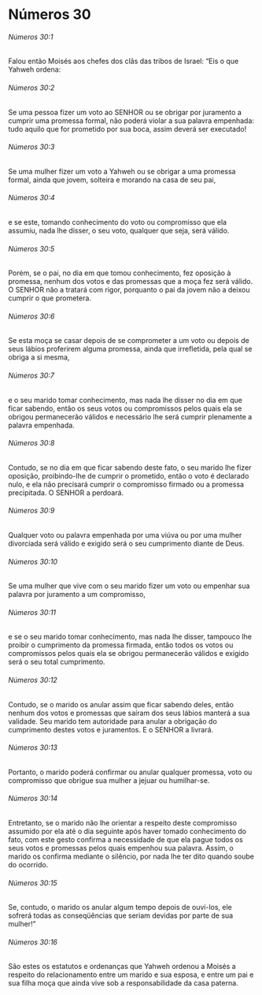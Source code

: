 # Números 30

###### Números 30:1

Falou então Moisés aos chefes dos clãs das tribos de Israel: “Eis o que Yahweh ordena:

###### Números 30:2

Se uma pessoa fizer um voto ao SENHOR ou se obrigar por juramento a cumprir uma promessa formal, não poderá violar a sua palavra empenhada: tudo aquilo que for prometido por sua boca, assim deverá ser executado!

###### Números 30:3

Se uma mulher fizer um voto a Yahweh ou se obrigar a uma promessa formal, ainda que jovem, solteira e morando na casa de seu pai,

###### Números 30:4

e se este, tomando conhecimento do voto ou compromisso que ela assumiu, nada lhe disser, o seu voto, qualquer que seja, será válido.

###### Números 30:5

Porém, se o pai, no dia em que tomou conhecimento, fez oposição à promessa, nenhum dos votos e das promessas que a moça fez será válido. O SENHOR não a tratará com rigor, porquanto o pai da jovem não a deixou cumprir o que prometera.

###### Números 30:6

Se esta moça se casar depois de se comprometer a um voto ou depois de seus lábios proferirem alguma promessa, ainda que irrefletida, pela qual se obriga a si mesma,

###### Números 30:7

e o seu marido tomar conhecimento, mas nada lhe disser no dia em que ficar sabendo, então os seus votos ou compromissos pelos quais ela se obrigou permanecerão válidos e necessário lhe será cumprir plenamente a palavra empenhada.

###### Números 30:8

Contudo, se no dia em que ficar sabendo deste fato, o seu marido lhe fizer oposição, proibindo-lhe de cumprir o prometido, então o voto é declarado nulo, e ela não precisará cumprir o compromisso firmado ou a promessa precipitada. O SENHOR a perdoará.

###### Números 30:9

Qualquer voto ou palavra empenhada por uma viúva ou por uma mulher divorciada será válido e exigido será o seu cumprimento diante de Deus.

###### Números 30:10

Se uma mulher que vive com o seu marido fizer um voto ou empenhar sua palavra por juramento a um compromisso,

###### Números 30:11

e se o seu marido tomar conhecimento, mas nada lhe disser, tampouco lhe proibir o cumprimento da promessa firmada, então todos os votos ou compromissos pelos quais ela se obrigou permanecerão válidos e exigido será o seu total cumprimento.

###### Números 30:12

Contudo, se o marido os anular assim que ficar sabendo deles, então nenhum dos votos e promessas que saíram dos seus lábios manterá a sua validade. Seu marido tem autoridade para anular a obrigação do cumprimento destes votos e juramentos. E o SENHOR a livrará.

###### Números 30:13

Portanto, o marido poderá confirmar ou anular qualquer promessa, voto ou compromisso que obrigue sua mulher a jejuar ou humilhar-se.

###### Números 30:14

Entretanto, se o marido não lhe orientar a respeito deste compromisso assumido por ela até o dia seguinte após haver tomado conhecimento do fato, com este gesto confirma a necessidade de que ela pague todos os seus votos e promessas pelos quais empenhou sua palavra. Assim, o marido os confirma mediante o silêncio, por nada lhe ter dito quando soube do ocorrido.

###### Números 30:15

Se, contudo, o marido os anular algum tempo depois de ouvi-los, ele sofrerá todas as conseqüências que seriam devidas por parte de sua mulher!”

###### Números 30:16

São estes os estatutos e ordenanças que Yahweh ordenou a Moisés a respeito do relacionamento entre um marido e sua esposa, e entre um pai e sua filha moça que ainda vive sob a responsabilidade da casa paterna.

